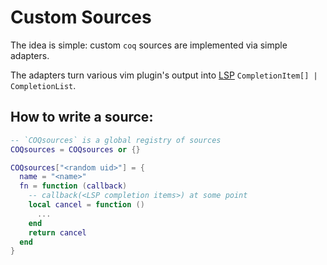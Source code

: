 # Custom Sources

The idea is simple: custom `coq` sources are implemented via simple adapters.

The adapters turn various vim plugin's output into [LSP](https://microsoft.github.io/language-server-protocol/specification) `CompletionItem[] | CompletionList`.

## How to write a source:

```lua
-- `COQsources` is a global registry of sources
COQsources = COQsources or {}

COQsources["<random uid>"] = {
  name = "<name>"
  fn = function (callback)
    -- callback(<LSP completion items>) at some point
    local cancel = function ()
      ...
    end
    return cancel
  end
}
```

